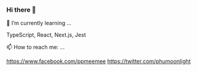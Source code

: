### Hi there 👋

🌱 I’m currently learning ...

TypeScript, React, Next.js, Jest

📫 How to reach me: ...

https://www.facebook.com/ppmeemee
https://twitter.com/phumoonlight

<!--
**phumoonlight/phumoonlight** is a ✨ _special_ ✨ repository because its `README.md` (this file) appears on your GitHub profile.

Here are some ideas to get you started:

- 🔭 I’m currently working on ...
- 🌱 I’m currently learning ...
- 👯 I’m looking to collaborate on ...
- 🤔 I’m looking for help with ...
- 💬 Ask me about ...
- 📫 How to reach me: ...
- 😄 Pronouns: ...
- ⚡ Fun fact: ...
-->
